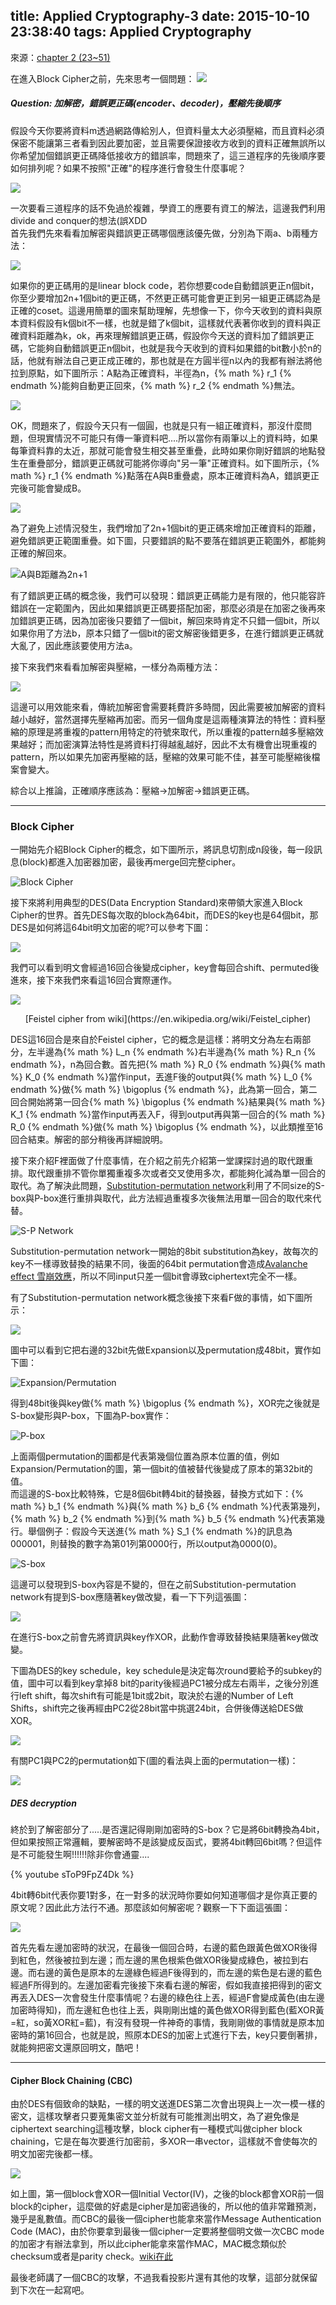 title: Applied Cryptography-3
date: 2015-10-10 23:38:40
tags: Applied Cryptography
---
來源：[chapter 2 (23~51)](/papers/Chapter2.pdf)

在進入Block Cipher之前，先來思考一個問題：
![](/images/QAQ.gif)
<h5> Question: 加解密，錯誤更正碼(encoder、decoder)，壓縮先後順序 </h5>
假設今天你要將資料m透過網路傳給別人，但資料量太大必須壓縮，而且資料必須保密不能讓第三者看到因此要加密，並且需要保證接收方收到的資料正確無誤所以你希望加個錯誤更正碼降低接收方的錯誤率，問題來了，這三道程序的先後順序要如何排列呢？如果不按照"正確"的程序進行會發生什麼事呢？

![](/images/AC3_Q.jpg)

一次要看三道程序的話不免過於複雜，學資工的應要有資工的解法，這邊我們利用divide and conquer的想法(誤XDD  
首先我們先來看看加解密與錯誤更正碼哪個應該優先做，分別為下兩a、b兩種方法：

![](/images/cry_coder.jpg)

如果你的更正碼用的是linear block code，若你想要code自動錯誤更正n個bit，你至少要增加2n+1個bit的更正碼，不然更正碼可能會更正到另一組更正碼認為是正確的coset。這邊用簡單的圖來幫助理解，先想像一下，你今天收到的資料與原本資料假設有k個bit不一樣，也就是錯了k個bit，這樣就代表著你收到的資料與正確資料距離為k，ok，再來理解錯誤更正碼，假設你今天送的資料加了錯誤更正碼，它能夠自動錯誤更正n個bit，也就是我今天收到的資料如果錯的bit數小於n的話，他就有辦法自己更正成正確的，那也就是在方圓半徑n以內的我都有辦法將他拉到原點，如下圖所示：A點為正確資料，半徑為n，{% math %} r_1 {% endmath %}能夠自動更正回來，{% math %} r_2 {% endmath %}無法。

![](/images/err_1.jpg)

OK，問題來了，假設今天只有一個圓，也就是只有一組正確資料，那沒什麼問題，但現實情況不可能只有傳一筆資料吧....所以當你有兩筆以上的資料時，如果每筆資料靠的太近，那就可能會發生相交甚至重疊，此時如果你剛好錯誤的地點發生在重疊部分，錯誤更正碼就可能將你導向"另一筆"正確資料。如下圖所示，{% math %} r_1 {% endmath %}點落在A與B重疊處，原本正確資料為A，錯誤更正完後可能會變成B。

![](/images/err_2.jpg)

為了避免上述情況發生，我們增加了2n+1個bit的更正碼來增加正確資料的距離，避免錯誤更正範圍重疊。如下圖，只要錯誤的點不要落在錯誤更正範圍外，都能夠正確的解回來。

![A與B距離為2n+1](/images/err_3.jpg)

有了錯誤更正碼的概念後，我們可以發現：錯誤更正碼能力是有限的，他只能容許錯誤在一定範圍內，因此如果錯誤更正碼要搭配加密，那麼必須是在加密之後再來加錯誤更正碼，因為加密後只要錯了一個bit，解回來時肯定不只錯一個bit，所以如果你用了方法b，原本只錯了一個bit的密文解密後錯更多，在進行錯誤更正碼就大亂了，因此應該要使用方法a。

接下來我們來看看加解密與壓縮，一樣分為兩種方法：

![](/images/cry_comp.jpg)

這邊可以用效能來看，傳統加解密會需要耗費許多時間，因此需要被加解密的資料越小越好，當然選擇先壓縮再加密。而另一個角度是這兩種演算法的特性：資料壓縮的原理是將重複的pattern用特定的符號來取代，所以重複的pattern越多壓縮效果越好；而加密演算法特性是將資料打得越亂越好，因此不太有機會出現重複的pattern，所以如果先加密再壓縮的話，壓縮的效果可能不佳，甚至可能壓縮後檔案會變大。

綜合以上推論，正確順序應該為：壓縮→加解密→錯誤更正碼。

<hr>

<h3> Block Cipher </h3>

一開始先介紹Block Cipher的概念，如下圖所示，將訊息切割成n段後，每一段訊息(block)都進入加密器加密，最後再merge回完整cipher。

![Block Cipher](/images/block_cipher.jpg)

接下來將利用典型的DES(Data Encryption Standard)來帶領大家進入Block Cipher的世界。首先DES每次取的block為64bit，而DES的key也是64個bit，那DES是如何將這64bit明文加密的呢?可以參考下圖：

![](/images/DES.jpg)

我們可以看到明文會經過16回合後變成cipher，key會每回合shift、permuted後進來，接下來我們來看這16回合實際運作。

![](/images/Feistel_cipher.jpg)
<center> [Feistel cipher from wiki](https://en.wikipedia.org/wiki/Feistel_cipher) </center>

DES這16回合是來自於Feistel cipher，它的概念是這樣：將明文分為左右兩部分，左半邊為{% math %} L_n {% endmath %}右半邊為{% math %} R_n {% endmath %}，n為回合數。首先把{% math %} R_0 {% endmath %}與{% math %} K_0 {% endmath %}當作input，丟進F後的output與{% math %} L_0 {% endmath %}做{% math %} \bigoplus {% endmath %}，此為第一回合，第二回合開始將第一回合{% math %} \bigoplus {% endmath %}結果與{% math %} K_1 {% endmath %}當作input再丟入F，得到output再與第一回合的{% math %} R_0 {% endmath %}做{% math %} \bigoplus {% endmath %}，以此類推至16回合結束。解密的部分稍後再詳細說明。

接下來介紹F裡面做了什麼事情，在介紹之前先介紹第一堂課探討過的取代跟重排。取代跟重排不管你單獨重複多次或者交叉使用多次，都能夠化減為單一回合的取代。為了解決此問題，[Substitution-permutation network](https://en.wikipedia.org/wiki/Substitution-permutation_network)利用了不同size的S-box與P-box進行重排與取代，此方法經過重複多次後無法用單一回合的取代來代替。

![S-P Network](/images/SP.jpg)

Substitution-permutation network一開始的8bit substitution為key，故每次的key不一樣導致替換的結果不同，後面的64bit permutation會造成[Avalanche effect 雪崩效應](https://en.wikipedia.org/wiki/Avalanche_effect)，所以不同input只差一個bit會導致ciphertext完全不一樣。

有了Substitution-permutation network概念後接下來看F做的事情，如下圖所示：

![](/images/DES1.jpg)

圖中可以看到它把右邊的32bit先做Expansion以及permutation成48bit，實作如下圖：

![Expansion/Permutation](/images/expper.jpg)

得到48bit後與key做{% math %} \bigoplus {% endmath %}，XOR完之後就是S-box變形與P-box，下圖為P-box實作：

![P-box](/images/DES_pbox.jpg)

上面兩個permutation的圖都是代表第幾個位置為原本位置的值，例如Expansion/Permutation的圖，第一個bit的值被替代後變成了原本的第32bit的值。  
而這邊的S-box比較特殊，它是8個6bit轉4bit的替換器，替換方式如下：{% math %} b_1 {% endmath %}與{% math %} b_6 {% endmath %}代表第幾列，{% math %} b_2 {% endmath %}到{% math %} b_5 {% endmath %}代表第幾行。舉個例子：假設今天送進{% math %} S_1 {% endmath %}的訊息為000001，則替換的數字為第01列第0000行，所以output為0000(0)。

![S-box](/images/DES_sbox.jpg)

這邊可以發現到S-box內容是不變的，但在之前Substitution-permutation network有提到S-box應隨著key做改變，看一下下列這張圖：

![](/images/DES2.jpg)

在進行S-box之前會先將資訊與key作XOR，此動作會導致替換結果隨著key做改變。

下圖為DES的key schedule，key schedule是決定每次round要給予的subkey的值，圖中可以看到key拿掉8 bit的parity後經過PC1被分成左右兩半，之後分別進行left shift，每次shift有可能是1bit或2bit，取決於右邊的Number of Left Shifts，shift完之後再經由PC2從28bit當中挑選24bit，合併後傳送給DES做XOR。

![](/images/key_schedule.jpg)

有關PC1與PC2的permutation如下(圖的看法與上面的permutation一樣)：

![](/images/PC1and2.jpg)

<h5> DES decryption </h5>

終於到了解密部分了.....是否還記得剛剛加密時的S-box？它是將6bit轉換為4bit，但如果按照正常邏輯，要解密時不是該變成反函式，要將4bit轉回6bit嗎？但這件是不可能發生啊!!!!!!除非你會通靈....

{% youtube sToP9FpZ4Dk %}

4bit轉6bit代表你要1對多，在一對多的狀況時你要如何知道哪個才是你真正要的原文呢？因此此方法行不通。那麼該如何解密呢？觀察一下下面這張圖：

![](/images/DES_decrypt.jpg)

首先先看左邊加密時的狀況，在最後一個回合時，右邊的藍色跟黃色做XOR後得到紅色，然後被拉到左邊；而左邊的黑色根紫色做XOR後變成綠色，被拉到右邊。而右邊的黃色是原本的左邊綠色經過F後得到的，而左邊的紫色是右邊的藍色經過F所得到的。左邊加密看完後接下來看右邊的解密，假如我直接把得到的密文再丟入DES一次會發生什麼事情呢？右邊的綠色往上丟，經過F會變成黃色(由左邊加密時得知)，而左邊紅色也往上丟，與剛剛出爐的黃色做XOR得到藍色(藍XOR黃=紅，so黃XOR紅=藍)，有沒有發現一件神奇的事情，我剛剛做的事情就是原本加密時的第16回合，也就是說，照原本DES的加密上式進行下去，key只要倒著排，就能夠把密文還原回明文，酷吧！

<hr>

<h4> Cipher Block Chaining (CBC) </h4>

由於DES有個致命的缺點，一樣的明文送進DES第二次會出現與上一次一模一樣的密文，這樣攻擊者只要蒐集密文並分析就有可能推測出明文，為了避免像是ciphertext searching這種攻擊，block cipher有一種模式叫做cipher block chaining，它是在每次要進行加密前，多XOR一串vector，這樣就不會使每次的明文加密完後都一樣。

![](/images/CBC.jpg)

如上圖，第一個block會XOR一個Initial Vector(IV)，之後的block都會XOR前一個block的cipher，這麼做的好處是cipher是加密過後的，所以他的值非常難預測，幾乎是亂數值。而CBC的最後一個cipher也能拿來當作Message Authentication Code (MAC)，由於你要拿到最後一個cipher一定要將整個明文做一次CBC mode的加密才有辦法拿到，所以此cipher能拿來當作MAC，MAC概念類似於checksum或者是parity check。[wiki在此](https://en.wikipedia.org/wiki/Message_authentication_code)

最後老師講了一個CBC的攻擊，不過我看投影片還有其他的攻擊，這部分就保留到下次在一起寫吧。
